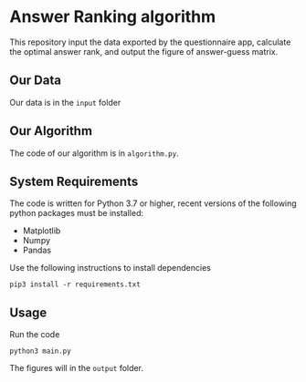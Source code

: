 # Answer Ranking algorithm

This repository input the data exported by the questionnaire app, calculate the optimal answer rank, and output the figure of answer-guess matrix.

## Our Data

Our data is in the `input` folder

## Our Algorithm

The code of our algorithm is in `algorithm.py`.

## System Requirements

The code is written for Python 3.7 or higher, recent versions of the following python packages must be installed:

- Matplotlib
- Numpy
- Pandas

Use the following instructions to install dependencies

```
pip3 install -r requirements.txt
```

## Usage

Run the code

```
python3 main.py
```

The figures will in the `output` folder.